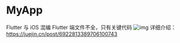 # MyApp
 Flutter 与 iOS 混编
 Flutter 端文件不全，只有关键代码
 ![img](https://github.com/zhangliaofan/MyApp/blob/main/QQ20210129-090803-HD.gif)
 详细介绍：https://juejin.cn/post/6922813389706100743
